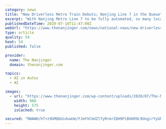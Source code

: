 ```yaml
---
category: news
title: "New Driverless Metro Train Debuts; Nanjing Line 7 in the Queue"
excerpt: "With Nanjing Metro Line 7 to be fully automated, so many local citizens wonder as to the eventual reality. China’s latest driverless metro train, just one aspect of such a line, has given us a glimpse at the recently-held World Intelligence Congress."
publishedDateTime: 2020-07-16T11:47:00Z
webUrl: "https://www.thenanjinger.com/news/national-news/new-driverless-metro-train-debuts-nanjing-line-7-in-the-queue/"
type: article
quality: 54
heat: 54
published: false

provider:
  name: The Nanjinger
  domain: thenanjinger.com

topics:
  - AI in Autos
  - AI

images:
  - url: "https://www.thenanjinger.com/wp-content/uploads/2020/07/The-Nanjinger-New-Driverless-Metro-Train-Debuts-Nanjing-Line-7-in-the-Queue.jpg"
    width: 960
    height: 575
    isCached: true

secured: "RWAWH/hT+z9GMQbUiduwUm/FJmYVCmUZlTyR+mrIQH9PiBG6R9L9UngirYyGNcb9a4c+aica50CAWSd2wjYJFSwaomV3fJSDa4eao6383fh8wU0kj7HV/68CxVpGHKgVpam7PnRCWmlRmA4WgX+a8DGimBuwgI8aHC9c/iXwlLDwMI+sgDHRrabGcReFUD3t2hj7PlDnN/0f5IvTFzSsUr94TwXF4r+bbf9z7l6a/l+Q7s7xiE6H3E14M/ldV/w13+a82F5C3RVK7e9EeVxXsj2xoKKQfJrY/bF64CHLO4foL677wRcnSf/M9bGTKAcCIbMzQ25lA/DLl/9voXn6tw==;ertzllyBLbtjS61eUFniFw=="
---
```


